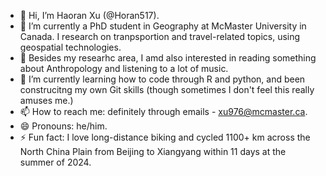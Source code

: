 - 👋 Hi, I’m Haoran Xu (@Horan517).
- 👀 I’m currently a PhD student in Geography at McMaster University in Canada. I research on tranpsportion and travel-related topics, using geospatial technologies.
- 💞️ Besides my researhc area, I amd also interested in reading something about Anthropology and listening to a lot of music.
- 🌱 I’m currently learning how to code through R and python, and been construcitng my own Git skills (though sometimes I don't feel this really amuses me.)
- 📫 How to reach me: definitely through emails - xu976@mcmaster.ca.
- 😄 Pronouns: he/him.
- ⚡ Fun fact: I love long-distance biking and cycled 1100+ km across the North China Plain from Beijing to Xiangyang within 11 days at the summer of 2024.

<!---
Horan517/Horan517 is a ✨ special ✨ repository because its `README.md` (this file) appears on your GitHub profile.
You can click the Preview link to take a look at your changes.
--->
